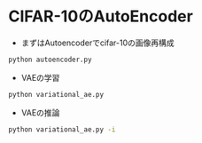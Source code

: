 # CIFAR-10のAutoEncoder

- まずはAutoencoderでcifar-10の画像再構成

```bash
python autoencoder.py
```

- VAEの学習

```bash
python variational_ae.py
```

- VAEの推論

```bash
python variational_ae.py -i
```

